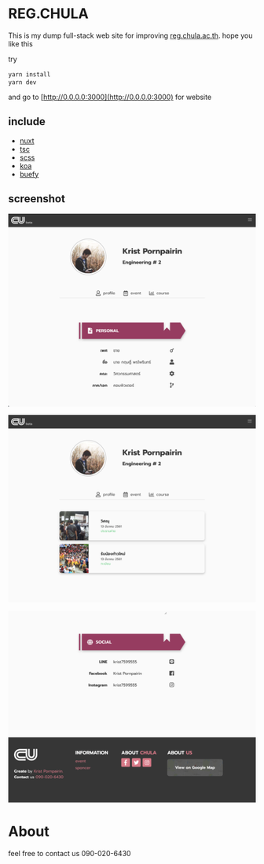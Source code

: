 # REG.CHULA

This is my dump full-stack web site for improving [reg.chula.ac.th](https://reg.chula.ac.th). hope you like this

try

```
yarn install
yarn dev
```

and go to [http://0.0.0.0:3000](http://0.0.0.0:3000) for website

## include

- [nuxt](https://nuxtjs.org/)
- [tsc](https://nuxtjs.org/guide/typescript)
- [scss](https://nuxtjs.org/faq/pre-processors/)
- [koa](https://koajs.com)
- [buefy](https://buefy.github.io)

## screenshot

![](assets/screenshot/1.png)

![](assets/screenshot/3.png)

![](assets/screenshot/2.png)

# About

feel free to contact us
090-020-6430
